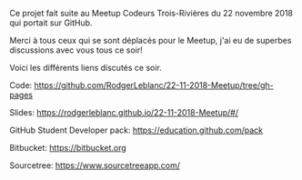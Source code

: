 Ce projet fait suite au Meetup Codeurs Trois-Rivières du 22 novembre 2018 qui portait sur GitHub.

Merci à tous ceux qui se sont déplacés pour le Meetup, j'ai eu de superbes discussions avec vous tous ce soir!

Voici les différents liens discutés ce soir.

Code:
https://github.com/RodgerLeblanc/22-11-2018-Meetup/tree/gh-pages

Slides:
https://rodgerleblanc.github.io/22-11-2018-Meetup/#/

GitHub Student Developer pack:
https://education.github.com/pack

Bitbucket:
https://bitbucket.org

Sourcetree:
https://www.sourcetreeapp.com/
